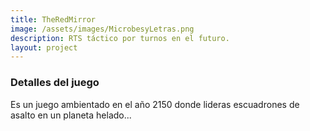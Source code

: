 ```yaml
---
title: TheRedMirror
image: /assets/images/MicrobesyLetras.png
description: RTS táctico por turnos en el futuro.
layout: project
---
```


### Detalles del juego

Es un juego ambientado en el año 2150 donde lideras escuadrones de asalto en un planeta helado...

